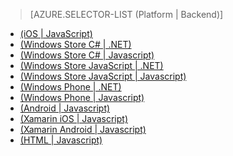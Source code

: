 ﻿> [AZURE.SELECTOR-LIST (Platform | Backend)]
- [(iOS | JavaScript)](/ja-jp/documentation/articles/mobile-services-ios-add-paging-data/)
- [(Windows Store C# | .NET)](/ja-jp/documentation/articles/mobile-services-dotnet-backend-windows-store-dotnet-add-paging-data/)
- [(Windows Store C# | Javascript)](/ja-jp/documentation/articles/mobile-services-windows-store-dotnet-add-paging-data/)
- [(Windows Store JavaScript | .NET)](/ja-jp/documentation/articles/mobile-services-dotnet-backend-windows-store-javascript-add-paging-data/)
- [(Windows Store JavaScript | Javascript)](/ja-jp/documentation/articles/mobile-services-windows-store-javascript-add-paging-data/)
- [(Windows Phone | .NET)](/ja-jp/documentation/articles/mobile-services-dotnet-backend-windows-phone-add-paging-data/)
- [(Windows Phone | Javascript)](/ja-jp/documentation/articles/mobile-services-windows-phone-add-paging-data/)
- [(Android | Javascript)](/ja-jp/documentation/articles/mobile-services-android-add-paging-data/)
- [(Xamarin iOS | Javascript)](/ja-jp/documentation/articles/partner-xamarin-mobile-services-ios-add-paging-data/)
- [(Xamarin Android | Javascript)](/ja-jp/documentation/articles/partner-xamarin-mobile-services-android-add-paging-data/)
- [(HTML | Javascript)](/ja-jp/documentation/articles/mobile-services-html-add-paging-data/)


<!--HONumber=42-->
